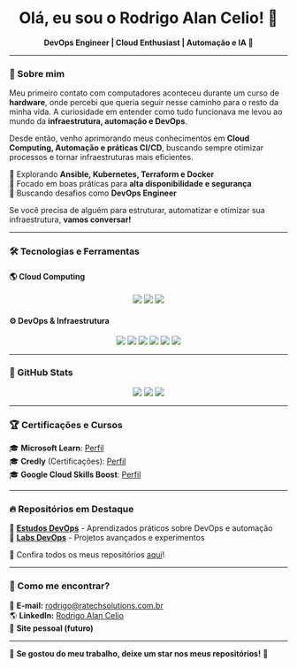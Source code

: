 <h1 align="center">Olá, eu sou o Rodrigo Alan Celio! 🚀</h1>

<p align="center">
  <strong>DevOps Engineer | Cloud Enthusiast | Automação e IA 🤖</strong>
</p>

---

### 🚀 Sobre mim
Meu primeiro contato com computadores aconteceu durante um curso de **hardware**, onde percebi que queria seguir nesse caminho para o resto da minha vida. A curiosidade em entender como tudo funcionava me levou ao mundo da **infraestrutura, automação e DevOps**.

Desde então, venho aprimorando meus conhecimentos em **Cloud Computing, Automação e práticas CI/CD**, buscando sempre otimizar processos e tornar infraestruturas mais eficientes.

🔹 Explorando **Ansible, Kubernetes, Terraform e Docker**  
🔹 Focado em boas práticas para **alta disponibilidade e segurança**  
🔹 Buscando desafios como **DevOps Engineer**  

Se você precisa de alguém para estruturar, automatizar e otimizar sua infraestrutura, **vamos conversar!**

---

### 🛠️ Tecnologias e Ferramentas

#### **🌎 Cloud Computing**
<p align="center">
  <img src="https://img.shields.io/badge/AWS-%23232F3E?style=for-the-badge&logo=amazon-aws&logoColor=white" />
  <img src="https://img.shields.io/badge/Azure-%230072C6?style=for-the-badge&logo=microsoft-azure&logoColor=white" />
  <img src="https://img.shields.io/badge/Google_Cloud-%234285F4?style=for-the-badge&logo=google-cloud&logoColor=white" />
</p>

#### **⚙️ DevOps & Infraestrutura**
<p align="center">
  <img src="https://img.shields.io/badge/Linux-%23FCC624?style=for-the-badge&logo=linux&logoColor=black" />
  <img src="https://img.shields.io/badge/Docker-%230db7ed?style=for-the-badge&logo=docker&logoColor=white" />
  <img src="https://img.shields.io/badge/Kubernetes-%23326ce5?style=for-the-badge&logo=kubernetes&logoColor=white" />
  <img src="https://img.shields.io/badge/Terraform-%235835CC?style=for-the-badge&logo=terraform&logoColor=white" />
  <img src="https://img.shields.io/badge/Ansible-%23EE0000?style=for-the-badge&logo=ansible&logoColor=white" />
  <img src="https://img.shields.io/badge/Git-%23F05032?style=for-the-badge&logo=git&logoColor=white" />
</p>

---

### 💊 GitHub Stats
<p align="center">
  <img src="https://github-profile-summary-cards.vercel.app/api/cards/profile-details?username=rodrigoacelio&theme=github_dark"/>
  <img src="https://github-readme-stats.vercel.app/api?username=rodrigoacelio&show_icons=true&theme=dark&include_all_commits=true&count_private=true"/>
  <img src="https://github-readme-streak-stats.herokuapp.com/?user=rodrigoacelio&theme=dark"/>
</p>

---

### 🏆 Certificações e Cursos
🎓 **Microsoft Learn**: [Perfil](https://learn.microsoft.com/pt-br/users/rodrigoalanclio-9704/)  
🎓 **Credly** (Certificações): [Perfil](https://www.credly.com/users/rodrigo-celio)  
🎓 **Google Cloud Skills Boost**: [Perfil](https://www.cloudskillsboost.google/public_profiles/424b7d97-aef6-4bf6-8c20-1fc6ab7d50ec)  

---

### 🔥 Repositórios em Destaque
🔹 [**Estudos DevOps**](https://github.com/rodrigoacelio/Estudos_DevOps) - Aprendizados práticos sobre DevOps e automação  
🔹 [**Labs DevOps**](https://github.com/rodrigoacelio/Labs_DevOps) - Projetos avançados e experimentos  

📌 Confira todos os meus repositórios [aqui](https://github.com/rodrigoacelio?tab=repositories)!

---

### 📢 Como me encontrar?
📩 **E-mail:** rodrigo@ratechsolutions.com.br  
🌎 **LinkedIn:** [Rodrigo Alan Celio](https://www.linkedin.com/in/rodrigoalancelio/)  
🚀 **Site pessoal (futuro)**  

---

🌟 **Se gostou do meu trabalho, deixe um star nos meus repositórios!** 🌟

